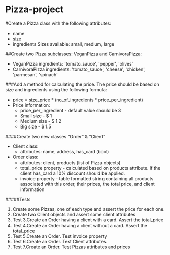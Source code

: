 # Pizza-project

#Create a Pizza class with the following attributes:
 - name
 - size
 - ingredients
Sizes available: small, medium, large

##Create two Pizza subclasses: VeganPizza and CarnivoraPizza:
 - VeganPizza ingredients: 'tomato_sauce', 'pepper', 'olives'
 - CarnivoraPizza ingredients: 'tomato_sauce', 'cheese', 'chicken', 'parmesan', 'spinach'

###Add a method for calculating the price. The price should be based on size and ingredients using the following formula:
  - price = size_price * (no_of_ingredients * price_per_ingredient)
  - Price information:
    - price_per_ingredient - default value should be 3
    - Small size - $ 1
    - Medium size - $ 1.2
    - Big size - $ 1.5

####Create two new classes “Order” & “Client”
  - Client class:
    - attributes: name, address, has_card (bool)
  - Order class:
    - attributes: client, products (list of Pizza objects)
    - total_price property - calculated based on products attribute. If the client has_card a 10% discount should be applied.
    - invoice property - table formatted string containing all products associated with this order, their prices, the total price, and client information

#####Tests
1. Create some Pizzas, one of each type and assert the price for each one.
2. Create two Client objects and assert some client attributes
3. Test 3.Create an Order having a client with a card. Assert the total_price
4. Test 4.Create an Order having a client without a card. Assert the total_price
5. Test 5.Create an Order. Test invoice property
6. Test 6.Create an Order. Test Client attributes.
7. Test 7.Create an Order. Test Pizzas attributes and prices
